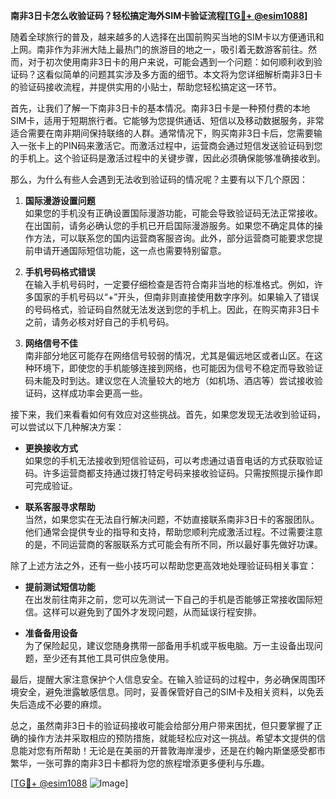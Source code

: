 **南非3日卡怎么收验证码？轻松搞定海外SIM卡验证流程[[TG💪+ @esim1088](https://t.me/s/esim1088)]**

随着全球旅行的普及，越来越多的人选择在出国前购买当地的SIM卡以方便通讯和上网。南非作为非洲大陆上最热门的旅游目的地之一，吸引着无数游客前往。然而，对于初次使用南非3日卡的用户来说，可能会遇到一个问题：如何顺利收到验证码？这看似简单的问题其实涉及多方面的细节。本文将为您详细解析南非3日卡的验证码接收流程，并提供实用的小贴士，帮助您轻松搞定这一环节。

首先，让我们了解一下南非3日卡的基本情况。南非3日卡是一种预付费的本地SIM卡，适用于短期旅行者。它能够为您提供通话、短信以及移动数据服务，非常适合需要在南非期间保持联络的人群。通常情况下，购买南非3日卡后，您需要输入一张卡上的PIN码来激活它。而激活过程中，运营商会通过短信发送验证码到您的手机上。这个验证码是激活过程中的关键步骤，因此必须确保能够准确接收到。

那么，为什么有些人会遇到无法收到验证码的情况呢？主要有以下几个原因：

1. **国际漫游设置问题**  
   如果您的手机没有正确设置国际漫游功能，可能会导致验证码无法正常接收。在出国前，请务必确认您的手机已开启国际漫游服务。如果您不确定具体的操作方法，可以联系您的国内运营商客服咨询。此外，部分运营商可能要求您提前申请开通国际短信功能，这一点也需要特别留意。

2. **手机号码格式错误**  
   在输入手机号码时，一定要仔细检查是否符合南非当地的标准格式。例如，许多国家的手机号码以“+”开头，但南非则直接使用数字序列。如果输入了错误的号码格式，验证码自然就无法发送到您的手机上。因此，在购买南非3日卡之前，请务必核对好自己的手机号码。

3. **网络信号不佳**  
   南非部分地区可能存在网络信号较弱的情况，尤其是偏远地区或者山区。在这种环境下，即使您的手机能够连接到网络，也可能因为信号不稳定而导致验证码未能及时到达。建议您在人流量较大的地方（如机场、酒店等）尝试接收验证码，这样成功率会更高一些。

接下来，我们来看看如何有效应对这些挑战。首先，如果您发现无法收到验证码，可以尝试以下几种解决方案：

- **更换接收方式**  
  如果您的手机无法接收到短信验证码，可以考虑通过语音电话的方式获取验证码。许多运营商都支持通过拨打特定号码来接收验证码。只需按照提示操作即可完成验证。

- **联系客服寻求帮助**  
  当然，如果您实在无法自行解决问题，不妨直接联系南非3日卡的客服团队。他们通常会提供专业的指导和支持，帮助您顺利完成激活过程。不过需要注意的是，不同运营商的客服联系方式可能会有所不同，所以最好事先做好功课。

除了上述方法之外，还有一些小技巧可以帮助您更高效地处理验证码相关事宜：

- **提前测试短信功能**  
  在出发前往南非之前，您可以先测试一下自己的手机是否能够正常接收国际短信。这样可以避免到了国外才发现问题，从而延误行程安排。

- **准备备用设备**  
  为了保险起见，建议您随身携带一部备用手机或平板电脑。万一主设备出现问题，至少还有其他工具可供应急使用。

最后，提醒大家注意保护个人信息安全。在输入验证码的过程中，务必确保周围环境安全，避免泄露敏感信息。同时，妥善保管好自己的SIM卡及相关资料，以免丢失后造成不必要的麻烦。

总之，虽然南非3日卡的验证码接收可能会给部分用户带来困扰，但只要掌握了正确的操作方法并采取相应的预防措施，就能轻松应对这一挑战。希望本文提供的信息能对您有所帮助！无论是在美丽的开普敦海岸漫步，还是在约翰内斯堡感受都市繁华，一张可靠的南非3日卡都将为您的旅程增添更多便利与乐趣。

[[TG💪+ @esim1088](https://t.me/s/esim1088) ![Image](https://i.postimg.cc/4NQfJmqS/Snipaste-2025-05-13-00-14-12.png)]